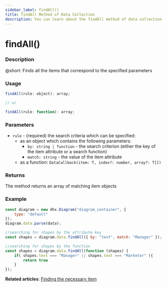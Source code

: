 ```yaml
---
sidebar_label: findAll()
title: findAll Method of Data Collection
description: You can learn about the findAll method of data collection in the documentation of the DHTMLX JavaScript Diagram library. Browse developer guides and API reference, try out code examples and live demos, and download a free 30-day evaluation version of DHTMLX Diagram.
---
```


# findAll()

### Description

@short: Finds all the items that correspond to the specified parameters

### Usage

~~~js
findAll(rule: object): array;

// or

findAll(rule: function): array;
~~~

### Parameters

- `rule` - (required) the search criteria which can be specified:
  - as an object which contains the following parameters:
    - `by: string | function` - the search criterion (either the key of the item attribute or a search function)
    - `match: string` - the value of the item attribute
  - as a function: `DataCallback(item: T, index?: number, array?: T[])`

### Returns

The method returns an array of matching item objects 

### Example

~~~jsx {7,10-14}
const diagram = new dhx.Diagram("diagram_container", {
    type: "default"
});
diagram.data.parse(data);

//searching for shapes by the attribute key
const shapes = diagram.data.findAll({ by: "text", match: "Manager" });

//searching for shapes by the function
const shapes = diagram.data.findAll(function (shapes) {
	if( shapes.text === "Manager" || shapes.text === "Marketer" ){
		return true
	}
});
~~~

**Related articles**:  [Finding the necessary item](../../../guides/manipulating_items/#finding-the-necessary-item)
